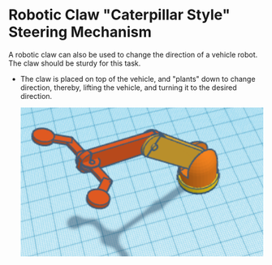 # Robotic Claw "Caterpillar Style" Steering Mechanism

A robotic claw can also be used to change the direction of a vehicle robot. The claw should be sturdy for this task.

- The claw is placed on top of the vehicle, and "plants" down to change direction, thereby, lifting the vehicle, and turning it to the desired direction.

  ![robotic claw](https://github.com/edorejel/robotics/blob/main/robotic_claw_caterpillar_steering/Screenshot%202024-11-26%20000048.png)

  
